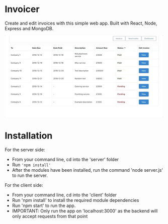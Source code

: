 # Invoicer

Create and edit invoices with this simple web app. Built with React, Node, Express and MongoDB.


![](demo.gif)

# Installation 

For the server side:
- From your command line, cd into the 'server' folder
- Run ```'npm install'```
- After the modules have been installed, run the command 'node server.js' to run the server.


For the client side:
- From your command line, cd into the 'client' folder
- Run 'npm install' to install the required module dependencies
- Run 'npm start' to run the app.
- IMPORTANT: Only run the app on 'localhost:3000' as the backend will only accept requests from that point


